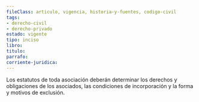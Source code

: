 ```yaml
---
fileClass: articulo, vigencia, historia-y-fuentes, codigo-civil
tags:
- derecho-civil
- derecho-privado
estado: vigente
tipo: inciso
libro:
titulo:
parrafo:
corriente-juridica:
---
```

Los estatutos de toda asociación deberán determinar los derechos y obligaciones de los asociados, las condiciones de incorporación y la forma y motivos de exclusión.